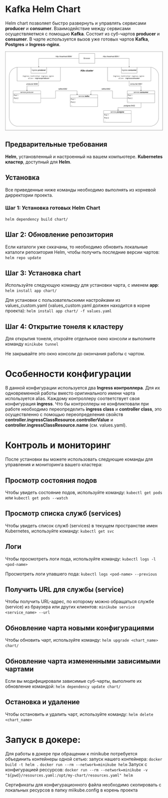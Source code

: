 # Kafka Helm Chart

Helm chart позволяет быстро развернуть и управлять сервисами **producer** и **consumer**.
Взаимодействие между сервисами осуществляетмся с помощью **Kafka**. Состоит из суб-чартов **producer**
и **consumer**. В чарте используется вызов уже готовых чартов **Kafka**, **Postgres** и **Ingress-nginx**.

![Cтруктура приложения в кластере K8s.png](..%2Fdocs%2FC%D1%82%D1%80%D1%83%D0%BA%D1%82%D1%83%D1%80%D0%B0%20%D0%BF%D1%80%D0%B8%D0%BB%D0%BE%D0%B6%D0%B5%D0%BD%D0%B8%D1%8F%20%D0%B2%20%D0%BA%D0%BB%D0%B0%D1%81%D1%82%D0%B5%D1%80%D0%B5%20K8s.png)


## Предварительные требования
**Helm**, установленный и настроенный на вашем компьютере.
**Kubernetes кластер**, доступный для **Helm**.

## Установка
Все приведенные ниже команды необходимо выполнять из корневой дирректории проекта.

### Шаг 1: Установка готовых **Helm Chart**
`helm dependency build chart/`

## Шаг 2: Обновление репозитория
Если каталоги уже сккачаны, то необходимо обновить локальные каталоги репозитория Helm, 
чтобы получить последние версии чартов:
`helm repo update`

## Шаг 3: Установка chart
Используйте следующую команду для установки чарта, с именем **app**:
`helm install app chart/`

Для установки с пользовательскими настройками из values_custom.yaml (values_custom.yaml должен находится в корне проекта):
`helm install app chart/ -f values.yaml`

## Шаг 4: Открытие тонеля к кластеру
Для открытия тонеля, откройте отдельное окно консоли и выполните команду
`minikube tunnel`

Не закрывайте это окно консоли до окончания работы с чартом.


# Особенности конфигурации
В данной конфигурации используется два **Ingress контроллера**. Для их одновременной работы вместо оригинального имени чарта
используется alias. Каждому контроллеру соответствует своя конфигурация **ingress**. Что бы контроллеры не конфликтовали
при работе необходимо переопределить **ingress class** и **controller class**, это осуществленно с помощью переопределения 
свойств **controller.ingressClassResource.controllerValue** и **controller.ingressClassResource.name** (см. values.yaml).


# Контроль и мониторинг
После установки вы можете использовать следующие команды для управления и мониторинга вашего кластера:

## Просмотр состояния подов
Чтобы увидеть состояние подов, используйте команду:
`kubectl get pods`
или
`kubectl get pods --watch`

## Просмотр списка служб (services)
Чтобы увидеть список служб (services) в текущем пространстве имен Kubernetes, используйте команду:
`kubectl get svc`

## Логи
Чтобы просмотреть логи пода, используйте команду:
`kubectl logs -l <pod-name>`
 
Просмотреть логи упавшего пода:
`kubectl logs <pod-name> --previous`

## Получить URL для службы (service)
Чтобы получить URL-адрес, по которому можно обращаться службе (service) из браузера или других клиентов:
`minikube service <service_name> --url`

## Обновление чарта новыми конфигурациями
Чтобы обновить чарт, используйте команду:
`helm upgrade <chart_name> chart/`

## Обновление чарта измененными зависимыми чартами
Если вы модифицировали зависимые суб-чарты, выполните их обновление командой: 
`helm dependency update chart/`

## Остановка и удаление
Чтобы остановить и удалить чарт, используйте команду:
`helm delete <chart_name>`



# Запуск в докере:
Для работы в докере при обращении к minikube потребуется объединить контейнеры одной сетью:
запуск нашего контейнера:
`docker build -t helm .`
`docker run --rm --network=minikube helm`
Запуск с конфигурацией рессурсов:
`docker run --rm --network=minikube -v "${pwd}/resources.yaml:/opt/my-chart/resources.yaml" helm`

Сертификаты для конфигурационного файла необходимо скопировать с локальных ресурсов в папку miikube.config в корень проекта